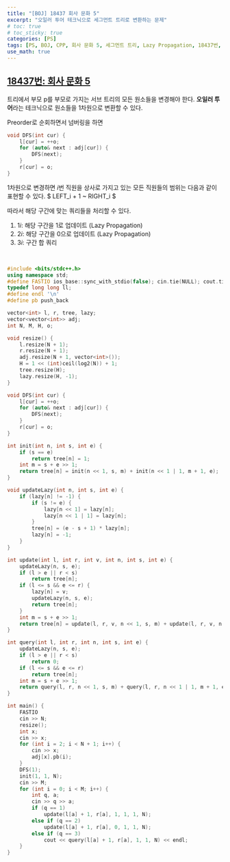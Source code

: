 ```yaml
---
title: "[BOJ] 18437 회사 문화 5"
excerpt: "오일러 투어 테크닉으로 세그먼트 트리로 변환하는 문제"
# toc: true
# toc_sticky: true
categories: [PS]
tags: [PS, BOJ, CPP, 회사 문화 5, 세그먼트 트리, Lazy Propagation, 18437번, 오일러 투어 테크닉]
use_math: true
---
```


## [18437번: 회사 문화 5](https://www.acmicpc.net/problem/18437)
트리에서 부모 p를 부모로 가지는 서브 트리의 모든 원소들을 변경해야 한다. **오일러 투어**라는 테크닉으로 원소들을 1차원으로 변환할 수 있다.  

Preorder로 순회하면서 넘버링을 하면  

```cpp
void DFS(int cur) {
    l[cur] = ++o;
    for (auto& next : adj[cur]) {
        DFS(next);
    }
    r[cur] = o;
}
```
  
1차원으로 변경하면 $i$번 직원을 상사로 가지고 있는 모든 직원들의 범위는 다음과 같이 표현할 수 있다.
$ LEFT_i + 1 ~ RIGHT_i $
<br>

따라서 해당 구간에 맞는 쿼리들을 처리할 수 있다.
1. $1 i$: 해당 구간을 1로 업데이트 (Lazy Propagation)
2. $2 i$: 해당 구간을 0으로 업데이트 (Lazy Propagation)
3. $3 i$: 구간 합 쿼리

<br>

```cpp
#include <bits/stdc++.h>
using namespace std;
#define FASTIO ios_base::sync_with_stdio(false); cin.tie(NULL); cout.tie(NULL);
typedef long long ll;
#define endl '\n'
#define pb push_back

vector<int> l, r, tree, lazy;
vector<vector<int>> adj;
int N, M, H, o;

void resize() {
    l.resize(N + 1);
    r.resize(N + 1);
    adj.resize(N + 1, vector<int>());
    H = 1 << (int)ceil(log2(N)) + 1;
    tree.resize(H);
    lazy.resize(H, -1);
}

void DFS(int cur) {
    l[cur] = ++o;
    for (auto& next : adj[cur]) {
        DFS(next);
    }
    r[cur] = o;
}

int init(int n, int s, int e) {
    if (s == e)
        return tree[n] = 1;
    int m = s + e >> 1;
    return tree[n] = init(n << 1, s, m) + init(n << 1 | 1, m + 1, e);
}

void updateLazy(int n, int s, int e) {
    if (lazy[n] != -1) {
        if (s != e) {
            lazy[n << 1] = lazy[n];
            lazy[n << 1 | 1] = lazy[n];
        }
        tree[n] = (e - s + 1) * lazy[n];
        lazy[n] = -1;
    }
}

int update(int l, int r, int v, int n, int s, int e) {
    updateLazy(n, s, e);
    if (l > e || r < s)
        return tree[n];
    if (l <= s && e <= r) {
        lazy[n] = v;
        updateLazy(n, s, e);
        return tree[n];
    }
    int m = s + e >> 1;
    return tree[n] = update(l, r, v, n << 1, s, m) + update(l, r, v, n << 1 | 1, m + 1, e);
}

int query(int l, int r, int n, int s, int e) {
    updateLazy(n, s, e);
    if (l > e || r < s)
        return 0;
    if (l <= s && e <= r)
        return tree[n];
    int m = s + e >> 1;
    return query(l, r, n << 1, s, m) + query(l, r, n << 1 | 1, m + 1, e);
}

int main() {
    FASTIO
    cin >> N;
    resize();
    int x;
    cin >> x;
    for (int i = 2; i < N + 1; i++) {
        cin >> x;
        adj[x].pb(i);
    }
    DFS(1);
    init(1, 1, N);
    cin >> M;
    for (int i = 0; i < M; i++) {
        int q, a;
        cin >> q >> a;
        if (q == 1)
            update(l[a] + 1, r[a], 1, 1, 1, N);
        else if (q == 2)
            update(l[a] + 1, r[a], 0, 1, 1, N);
        else if (q == 3)
            cout << query(l[a] + 1, r[a], 1, 1, N) << endl;
    }
}
```
  
<br>
<br>